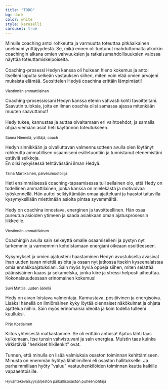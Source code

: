 ```yaml
---
title: "TODO"
bg: dark
color: white
style: karuselli
carousel: true
---
```


Minulle coaching antoi rohkeutta ja varmuutta toteuttaa pitkäaikainen unelmani yrittäjyydestä. Se, mikä ennen oli tuntunut mahdottomalta alkoikin coachingin aikana omien vahvuuksien ja ratkaisumahdollisuuksien valossa näyttää toteuttamiskelpoiselta.<br/><br/>
Coaching-prosessi Hedyn kanssa oli huikean hieno kokemus ja antoi itselleni lopulta selkeän vastauksen siihen, miten voin elää omien arvojeni mukaista elämää. Suosittelen Hedyä coachina erittäin lämpimästi!<br/><br/>
<sub>Viestinnän ammattilainen</sub>

Coaching-prosessissani Hedyn kanssa etenin vahvasti kohti tavoitteitani. Saavutin tuloksia, joita en ilman coachia olisi samassa ajassa mitenkään muuten saavuttanut!<br/><br/>
Hedy tukee, kannustaa ja auttaa oivaltamaan eri vaihtoehdot, ja samalla ohjaa viemään asiat heti käytännön toteutukseen.<br/><br/>
<sub>Sanna Niemelä, yrittäjä, coach</sub>

Hedyn sinnikkään ja oivalluttavan valmennusotteen avulla olen löytänyt rohkeutta ammatillisen osaamiseni esilletuontiin ja tunnistanut etenemistäni estäviä seikkoja.<br/>En olisi nykyisessä tehtävässäni ilman Hedyä.<br/><br/>
<sub>Taina Martikainen, palvelumuotoilija</sub>

Heti ensimmäisessä coaching-tapaamisessa tuli sellainen olo, että Hedy on todellinen ammattilainen, jonka kanssa on mielekästä ja motivoivaa työskennellä. Hän auttoi selkiyttämään omaa ajatteluani ja haastoi taitavilla kysymyksillään miettimään asioita pintaa syvemmältä.<br/><br/>
Hedy on coachina innostava, energinen ja tavoitteellinen. Hän osaa pureutua asioiden ytimeen ja saada asiakkaan oman ajatusprosessin liikkeelle.<br/><br/>
<sub>Viestinnän ammattilainen</sub>

Coachingin avulla sain selkeyttä omalle osaamiselleni ja pystyn nyt tarkemmin ja varmemmin kohdistamaan energiani oikeaan osoitteeseen.<br/><br/>
Kysymykset ja omien ajatusteni haastaminen Hedyn avustuksella avasivat ihan uuden tavan miettiä asioita ja osaan nyt jatkossa itsekin kyseenalaistaa omia ennakkoajatuksiani. Sain myös hyviä oppeja siihen, miten selättää päänsisäinen kaaos ja sekamelska, jonka kiire ja stressi helposti aiheuttaa. Kokonaisuudessaan erinomainen kokemus!<br/><br/>
<sub>Suvi Mattila, uuden äärellä</sub>

Hedy on aivan loistava valmentaja. Kannustava, positiivinen ja energisoiva. Lisäksi hänellä on ilmiömäinen kyky löytää olennaiset näkökulmat ja ohjata ajattelua niihin. Sain myös erinomaisia ideoita ja koin todella tulleeni kuulluksi.<br/><br/>
<sub>Pirjo Kostiainen</sub>

Kiitos yhteisestä matkastamme. Se oli erittäin antoisa! Ajatus lähti taas kulkemaan. Itse tunsin vahvistuvani ja sain energiaa. Muistin taas kuinka virkistäviä "henkiset hikilenkit" ovat.<br/><br/>
Tunnen, että minulla on lisää valmiuksia osaston toiminnan kehittämiseen. Minusta on enemmän hyötyä lähitiimilleni eli osaston hallitukselle. Ja parhaimmillaan hyöty "valuu" vastuuhenkilöiden toiminnan kautta kaikille vapaaehtoisille.<br/><br/>
<sub>Hyväntekeväisyysjärjestön paikallisosaston puheenjohtaja</sub>
